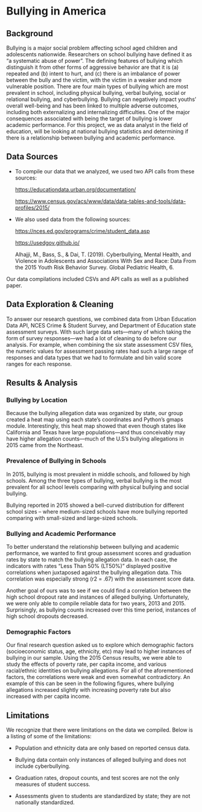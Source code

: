 # Bullying in America


## Background 
Bullying is a major social problem affecting school aged children and adolescents nationwide. Researchers on school bullying have defined it as “a systematic abuse of power”. The defining features of bullying which distinguish it from other forms of aggressive behavior are that it is (a) repeated and (b) intent to hurt, and (c) there is an imbalance of power between the bully and the victim, with the victim in a weaker and more vulnerable position. There are four main types of bullying which are most prevalent in school, including physical bullying, verbal bullying, social or relational bullying, and cyberbullying. Bullying can negatively impact youths’ overall well-being and has been linked to multiple adverse outcomes, including both externalizing and internalizing difficulties. One of the major consequences associated with being the target of bullying is lower academic performance. For this project, we as data analyst in the field of education, will be looking at national bullying statistics and determining if there is a relationship between bullying and academic performance. 


## Data Sources
* To compile our data that we analyzed, we used two API calls from these sources:

  https://educationdata.urban.org/documentation/
  
  https://www.census.gov/acs/www/data/data-tables-and-tools/data-profiles/2015/

* We also used data from the following sources:

  https://nces.ed.gov/programs/crime/student_data.asp
  
  https://usedgov.github.io/
  
  Alhajji, M., Bass, S., & Dai, T. (2019). Cyberbullying, Mental Health, and Violence in Adolescents and Associations With Sex and Race: Data From the 2015 Youth Risk Behavior Survey. Global Pediatric Health, 6. 

Our data compilations included CSVs and API calls as well as a published paper.



## Data Exploration & Cleaning

To answer our research questions, we combined data from Urban Education Data API, NCES Crime & Student Survey, and Department of Education state assessment surveys. With such large data sets––many of which taking the form of survey responses––we had a lot of cleaning to do before our analysis. For example, when combining the six state assessment CSV files, the numeric values for assessment passing rates had such a large range of responses and data types that we had to formulate and bin valid score ranges for each response. 




## Results & Analysis


### Bullying by Location

Because the bullying allegation data was organized by state, our group created a heat map using each state’s coordinates and Python’s gmaps module. Interestingly, this heat map showed that even though states like California and Texas have large populations––and thus conceivably may have higher allegation counts––much of the U.S’s bullying allegations in 2015 came from the Northeast.

 



### Prevalence of Bullying in Schools
In 2015, bullying is most prevalent in middle schools, and followed by high schools. Among the three types of bullying, verbal bullying is the most prevalent for all school levels comparing with physical bullying and social bullying. 
 
Bullying reported in 2015 showed a bell-curved distribution for different school sizes – where medium-sized schools have more bullying reported comparing with small-sized and large-sized schools. 




### Bullying and Academic Performance
To better understand the relationship between bullying and academic performance, we wanted to first group assessment scores and graduation rates by state to match the bullying allegation data. In each case, the indicators with rates “Less Than 50% (LT50%)” displayed positive correlations when juxtaposed against the bullying allegation data. This correlation was especially strong (r2 = .67) with the assessment score data. 

 
 


Another goal of ours was to see if we could find a correlation between the high school dropout rate and instances of alleged bullying.  Unfortunately, we were only able to compile reliable data for two years, 2013 and 2015.  Surprisingly, as bullying counts increased over this time period, instances of high school dropouts decreased.


 



### Demographic Factors
Our final research question asked us to explore which demographic factors (socioeconomic status, age, ethnicity, etc) may lead to higher instances of bullying in our sample. Using the 2015 Census results, we were able to study the effects of poverty rate, per capita income, and various racial/ethnic identities on bullying allegations. For all of the aforementioned factors, the correlations were weak and even somewhat contradictory. An example of this can be seen in the following figures, where bullying allegations increased slightly with increasing poverty rate but also increased with per capita income. 

  



## Limitations


We recognize that there were limitations on the data we compiled.  Below is a listing of some of the limitations:

*	Population and ethnicity data are only based on reported census data. 

*	Bullying data contain only instances of alleged bullying and does not include cyberbullying. 

*	Graduation rates, dropout counts, and test scores are not the only measures of student success. 

*	Assessments given to students are standardized by state; they are not nationally standardized. 

